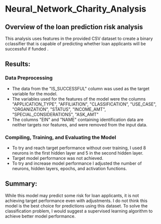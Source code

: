 # Neural_Network_Charity_Analysis

## Overview of the loan prediction risk analysis
This analysis uses features in the provided CSV dataset to create a binary cclassifier that is capable of predicting whether loan applicants will be successful if funded .

## Results:

### Data Preprocessing
- The data from the "IS_SUCCESSFUL" column was used as the target variable for the model. 
- The variables used for the features of the model were the columns "APPLICATION_TYPE", "AFFILIATION",	"CLASSIFICATION", "USE_CASE", "ORGANIZATION", "STATUS", "INCOME_AMT", "SPECIAL_CONSIDERATIONS", "ASK_AMT"
- The columns "EIN" and "NAME" containing identification data are neither targets nor features, and were removed from the input data.

### Compiling, Training, and Evaluating the Model
- To try and reach target performance without over training, I used 8 neurons in the first hidden layer and 5 in the second hidden layer.
- Target model performance was not achieved.
- To try and increase model performance I adjusted the number of neurons, hidden layers, epochs, and activation functions.

## Summary:

While this model may predict some risk for loan applicants, it is not achieving target performance even with adjustments. I do not think this model is the best choice for predictions using this dataset. To solve the classification problem, I would suggest a supervised learning algorithm to achieve better model performance. 
